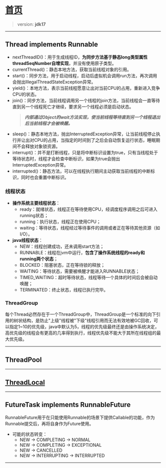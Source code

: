 # [首页](/blog/)

> version: **jdk17**

***

## Thread implements Runnable

- nextThreadID()：用于生成线程ID，**为同步方法基于静态long类型属性threadSeqNumber自增实现**，并没有使用原子类型。
- currentThread()：静态本地方法，获取当前线程对象的引用。
- start()：同步方法，用于启动线程，启动后虚拟机会调用run方法，再次调用会抛出IllegalThreadStateException异常。
- yield()：本地方法，表示当前线程愿意让出对当前CPU的占用，重新进入竞争CPU的状态。
- join()：同步方法，当前线程调用另一个线程的join方法，当前线程会一直等待直到另一个线程死亡才继续，要求另一个线程必须是启动状态。
    > ***内部通过Object的wait方法实现，使当前线程等待直到另一个线程退出后当前线程才会被唤醒。***
- sleep()：静态本地方法，抛出InterruptedException异常，让当前线程停止执行并让出对CPU的占用，当指定的时间到了之后会自动恢复运行状态，睡眠期间不会释放对象锁资源。
- interrupt()：并不是打断线程，只是将中断标识设置为true，只有当线程处于等待状态时，线程才会检查中断标识，如果为true会抛出InterruptedException异常。
- interrupted()：静态方法，可以在线程执行期间主动获取当前线程的中断标识，同时也会重置中断标识。

### 线程状态
- **操作系统主要线程状态**：
    - ready：就绪状态，线程正在等待使用CPU，经调度程序调用之后可进入running状态；
    - running：执行状态，线程正在使用CPU；
    - waiting：等待状态，线程经过等待事件的调用或者正在等待其他资源（如I/O）。
- **java线程状态**：
    - NEW：线程创建成功，还未调用start方法；
    - RUNNABLE：线程在jvm中运行，**包含了操作系统线程的ready和running两个状态**；
    - BLOCKED：阻塞状态，正在等待锁的释放；
    - WAITING：等待状态，需要被唤醒才能进入RUNNABLE状态；
    - TIMED_WAITING：超时等待状态，线程等待一个具体的时间后会被自动唤醒；
    - TERMINATED：终止状态，线程已执行完毕。

### ThreadGroup

每个Thread必然存在于一个ThreadGroup中，ThreadGroup是一个标准的向下引用的树状结构，是防止"上级"线程被"下级"线程引用而无法有效地被GC回收，可以指定1~10的优先级，java中默认为5，线程的优先级最终还是由操作系统决定，高优先级的线程会有更高的几率得到执行，线程优先级不能大于其所在线程组的最大优先级。

***

## ThreadPool

***

## [ThreadLocal](/blog/adtl)

***

## FutureTask<V> implements RunnableFuture<V>
RunnableFuture用于在只能使用Runnable的场景下提供Callable的功能，作为Runnable提交后，再将自身作为Future使用。

- 可能的状态转变：
  - NEW -> COMPLETING -> NORMAL
  - NEW -> COMPLETING -> EXCEPTIONAL
  - NEW -> CANCELLED
  - NEW -> INTERRUPTING -> INTERRUPTED

***
